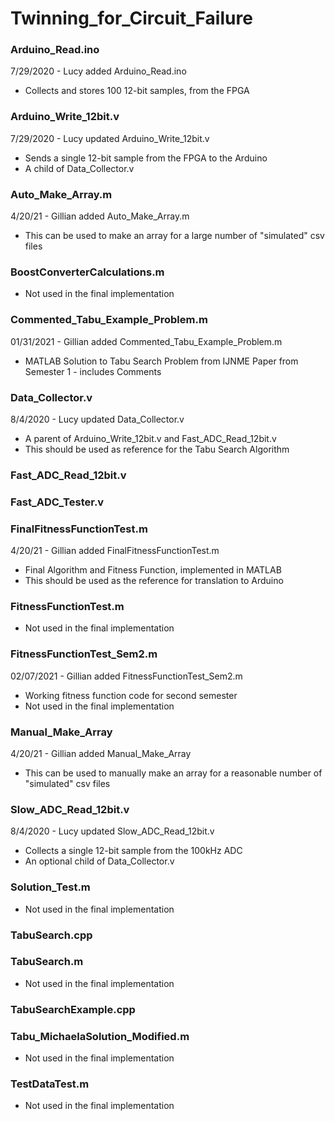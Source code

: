 # Twinning_for_Circuit_Failure
### Arduino_Read.ino
7/29/2020 - Lucy added Arduino_Read.ino
  - Collects and stores 100 12-bit samples, from the FPGA
### Arduino_Write_12bit.v
7/29/2020 - Lucy updated Arduino_Write_12bit.v
  - Sends a single 12-bit sample from the FPGA to the Arduino
  - A child of Data_Collector.v
### Auto_Make_Array.m
4/20/21 - Gillian added Auto_Make_Array.m
  - This can be used to make an array for a large number of "simulated" csv files
### BoostConverterCalculations.m
  - Not used in the final implementation
### Commented_Tabu_Example_Problem.m
01/31/2021 - Gillian added Commented_Tabu_Example_Problem.m
  -  MATLAB Solution to Tabu Search Problem from IJNME Paper from Semester 1 - includes Comments
### Data_Collector.v
8/4/2020 - Lucy updated Data_Collector.v
  - A parent of Arduino_Write_12bit.v and Fast_ADC_Read_12bit.v
  - This should be used as reference for the Tabu Search Algorithm
### Fast_ADC_Read_12bit.v
### Fast_ADC_Tester.v
### FinalFitnessFunctionTest.m
4/20/21 - Gillian added FinalFitnessFunctionTest.m
  - Final Algorithm and Fitness Function, implemented in MATLAB
  - This should be used as the reference for translation to Arduino
### FitnessFunctionTest.m
  - Not used in the final implementation
### FitnessFunctionTest_Sem2.m
02/07/2021 - Gillian added FitnessFunctionTest_Sem2.m
  - Working fitness function code for second semester
  - Not used in the final implementation
### Manual_Make_Array
4/20/21 - Gillian added Manual_Make_Array
  - This can be used to manually make an array for a reasonable number of "simulated" csv files
### Slow_ADC_Read_12bit.v
8/4/2020 - Lucy updated Slow_ADC_Read_12bit.v
  - Collects a single 12-bit sample from the 100kHz ADC
  - An optional child of Data_Collector.v
### Solution_Test.m
  - Not used in the final implementation
### TabuSearch.cpp
### TabuSearch.m
  - Not used in the final implementation
### TabuSearchExample.cpp
### Tabu_MichaelaSolution_Modified.m
  - Not used in the final implementation
### TestDataTest.m
  - Not used in the final implementation
